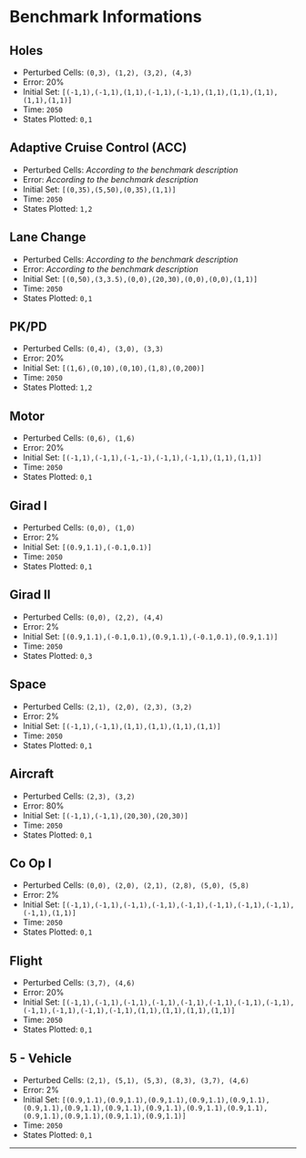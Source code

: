# Benchmark Informations

## Holes

* Perturbed Cells: `(0,3), (1,2), (3,2), (4,3)`
* Error: 20%
* Initial Set: `[(-1,1),(-1,1),(1,1),(-1,1),(-1,1),(1,1),(1,1),(1,1),(1,1),(1,1)]`
* Time: `2050`
* States Plotted: `0,1`

## Adaptive Cruise Control (ACC)

* Perturbed Cells:  _According to the benchmark description_
* Error:  _According to the benchmark description_
* Initial Set: `[(0,35),(5,50),(0,35),(1,1)]`
* Time: `2050`
* States Plotted: `1,2`

## Lane Change

- Perturbed Cells:  _According to the benchmark description_
- Error:  _According to the benchmark description_
- Initial Set: `[(0,50),(3,3.5),(0,0),(20,30),(0,0),(0,0),(1,1)]`
- Time: `2050`
- States Plotted: `0,1`

## PK/PD

- Perturbed Cells:  `(0,4), (3,0), (3,3)`
- Error:  20%
- Initial Set: `[(1,6),(0,10),(0,10),(1,8),(0,200)]`
- Time: `2050`
- States Plotted: `1,2`

## Motor

- Perturbed Cells:  `(0,6), (1,6)`
- Error:  20%
- Initial Set: `[(-1,1),(-1,1),(-1,-1),(-1,1),(-1,1),(1,1),(1,1)]`
- Time: `2050`
- States Plotted: `0,1`

## Girad I

- Perturbed Cells:  `(0,0), (1,0)`
- Error:  2%
- Initial Set: `[(0.9,1.1),(-0.1,0.1)]`
- Time: `2050`
- States Plotted: `0,1`

## Girad II

- Perturbed Cells:  `(0,0), (2,2), (4,4)`
- Error:  2%
- Initial Set: `[(0.9,1.1),(-0.1,0.1),(0.9,1.1),(-0.1,0.1),(0.9,1.1)]`
- Time: `2050`
- States Plotted: `0,3`

## Space

- Perturbed Cells:  `(2,1), (2,0), (2,3), (3,2)`
- Error:  2%
- Initial Set: `[(-1,1),(-1,1),(1,1),(1,1),(1,1),(1,1)]`
- Time: `2050`
- States Plotted: `0,1`

## Aircraft

- Perturbed Cells:  `(2,3), (3,2)`
- Error:  80%
- Initial Set: `[(-1,1),(-1,1),(20,30),(20,30)]`
- Time: `2050`
- States Plotted: `0,1`

## Co Op I

- Perturbed Cells:  `(0,0), (2,0), (2,1), (2,8), (5,0), (5,8)`
- Error:  2%
- Initial Set: `[(-1,1),(-1,1),(-1,1),(-1,1),(-1,1),(-1,1),(-1,1),(-1,1),(-1,1),(1,1)]`
- Time: `2050`
- States Plotted: `0,1`

## Flight 

- Perturbed Cells:  `(3,7), (4,6)`
- Error:  20%
- Initial Set: `[(-1,1),(-1,1),(-1,1),(-1,1),(-1,1),(-1,1),(-1,1),(-1,1),(-1,1),(-1,1),(-1,1),(-1,1),(1,1),(1,1),(1,1),(1,1)]`
- Time: `2050`
- States Plotted: `0,1`

## 5 - Vehicle

- Perturbed Cells:  `(2,1), (5,1), (5,3), (8,3), (3,7), (4,6)`
- Error:  2%
- Initial Set: `[(0.9,1.1),(0.9,1.1),(0.9,1.1),(0.9,1.1),(0.9,1.1),(0.9,1.1),(0.9,1.1),(0.9,1.1),(0.9,1.1),(0.9,1.1),(0.9,1.1),(0.9,1.1),(0.9,1.1),(0.9,1.1),(0.9,1.1)]`
- Time: `2050`
- States Plotted: `0,1`



----------------------------------------------------------------------

